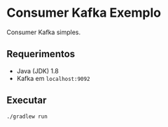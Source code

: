 # Consumer Kafka Exemplo

Consumer Kafka simples.

## Requerimentos

- Java (JDK) 1.8
- Kafka em `localhost:9092`

## Executar

```bash
./gradlew run
```